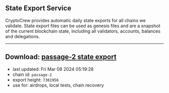 ## State Export Service
CryptoCrew provides automatic daily state exports for all chains we validate. State export files can be used as genesis files and are a snapshot of the current blockchain state, including all validators, accounts, balances and delegations.

---
**Download: [passage-2 state export](https://dl-eu2.ccvalidators.com/SERVICE/passage/passage-2_export_7301956.json)**
---

- last updated: Fri Mar 08 2024 05:19:28
- chain id: `passage-2`
- export height: `7301956`
- use for: airdrops, local tests, chain recovery
